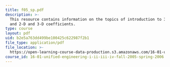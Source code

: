 ```yaml
---
title: f05_sp.pdf
description: >-
  This resource contains information on the topics of introduction to 3-D wings
  and 2-D and 3-D coefficients.
type: course
layout: pdf
uid: b2e5a763dd499be100425c622987f2b1
file_type: application/pdf
file_location: >-
  https://open-learning-course-data-production.s3.amazonaws.com/16-01-unified-engineering-i-ii-iii-iv-fall-2005-spring-2006/b2e5a763dd499be100425c622987f2b1_f05_sp.pdf
course_id: 16-01-unified-engineering-i-ii-iii-iv-fall-2005-spring-2006
---
```

